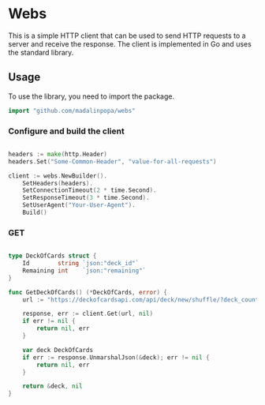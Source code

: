 # Webs

This is a simple HTTP client that can be used to send HTTP requests to a server
and receive the response. The client is implemented in Go and uses the standard
library.

## Usage

To use the library, you need to import the package.

```go
import "github.com/madalinpopa/webs"
```

### Configure and build the client

```go

headers := make(http.Header)
headers.Set("Some-Common-Header", "value-for-all-requests")

client := webs.NewBuilder().
	SetHeaders(headers).
    SetConnectionTimeout(2 * time.Second).
	SetResponseTimeout(3 * time.Second).
    SetUserAgent("Your-User-Agent").
	Build()
```
### GET

```go

type DeckOfCards struct {
    Id        string `json:"deck_id"`
    Remaining int    `json:"remaining"`
}

func GetDeckOfCards() (*DeckOfCards, error) {
    url := "https://deckofcardsapi.com/api/deck/new/shuffle/?deck_count=1"

    response, err := client.Get(url, nil)
    if err != nil {
        return nil, err
    }   

    var deck DeckOfCards
    if err := response.UnmarshalJson(&deck); err != nil {
        return nil, err
    }

    return &deck, nil
}

```

